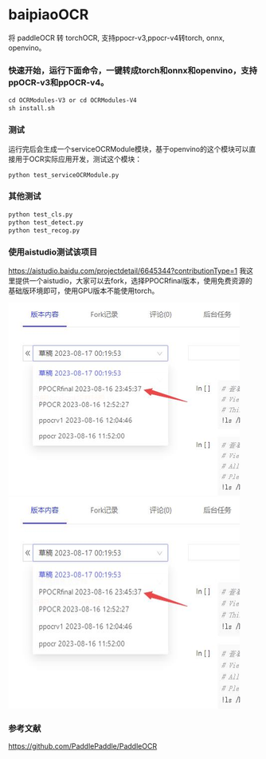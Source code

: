# baipiaoOCR

将 paddleOCR 转 torchOCR, 支持ppocr-v3,ppocr-v4转torch, onnx, openvino。

### 快速开始，运行下面命令，一键转成torch和onnx和openvino，支持ppOCR-v3和ppOCR-v4。

```
cd OCRModules-V3 or cd OCRModules-V4
sh install.sh
```

### 测试

运行完后会生成一个serviceOCRModule模块，基于openvino的这个模块可以直接用于OCR实际应用开发，测试这个模块：
```
python test_serviceOCRModule.py
```

### 其他测试
```
python test_cls.py
python test_detect.py
python test_recog.py
```
### 使用aistudio测试该项目
https://aistudio.baidu.com/projectdetail/6645344?contributionType=1
我这里提供一个aistudio，大家可以去fork，选择PPOCRfinal版本，使用免费资源的基础版环境即可，使用GPU版本不能使用torch。

<img src="./doc/aistudio1.jpg" width=465 height=387 />
<img src="./doc/aistudio1.jpg" width=465 height=425 />

### 参考文献

https://github.com/PaddlePaddle/PaddleOCR